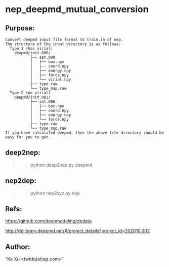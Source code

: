 # nep_deepmd_mutual_conversion

## Purpose:
    Convert deepmd input file format to train.in of nep.
    The structure of the input directory is as follows:
      Type:1 (has virial)
        deepmd/init.000/
               ├── set.000
               │   ├── box.npy
               │   ├── coord.npy
               │   ├── energy.npy
               │   ├── force.npy
               │   └── virial.npy
               ├── type.raw
               └── type_map.raw
      Type:2 (no virial)
        deepmd/init.001/
               ├── set.000
               │   ├── box.npy
               │   ├── coord.npy
               │   ├── energy.npy
               │   └── force.npy
               ├── type.raw
               └── type_map.raw
    If you have calculated deepmd, then the above file directory should be easy for you to get.

## deep2nep:
>> python deep2nep.py deepmd

## nep2dep:
>> python nep2xyz.py nep

## Refs:
https://github.com/deepmodeling/dpdata

http://dplibrary.deepmd.net/#/project_details?project_id=202010.002

## Author:
"Ke Xu <twtdq(at)qq.com>"
